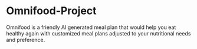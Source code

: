 # Omnifood-Project
Omnifood is a friendly AI generated meal plan that would help you eat healthy again with customized meal plans adjusted to your nutritional needs and preference.
